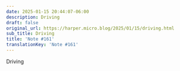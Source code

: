 ```yaml
---
date: 2025-01-15 20:44:07-06:00
description: Driving
draft: false
original_url: https://harper.micro.blog/2025/01/15/driving.html
sub_title: Driving
title: 'Note #161'
translationKey: 'Note #161'
---
```


Driving

[](https://glass.photo/harper/6xZM57myuZNjMhgZVrhyec)